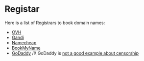 # Registar

Here is a list of Registrars to book domain names:

* [OVH](http://ovh.com/)
* [Gandi](http://gandi.net/)
* [Namecheap](https://www.namecheap.com/)
* [BookMyName](https://www.bookmyname.com/)
* [GoDaddy](https://godaddy.com/) /!\ GoDaddy is [not a good example about censorship](https://en.wikipedia.org/wiki/GoDaddy#Controversies)
